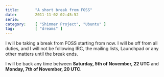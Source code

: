 ```yaml
---
title:       "A short break from FOSS"
date:        2011-11-02 02:45:52
serie:       
category:    [ "Shimmer Project", "Ubuntu" ]
tag:         [ "dreams" ]
---
```


I will be taking a break from FOSS starting from now. I will be off from all duties, and I will not be following IRC, the mailing lists, Launchpad or any other matters until the break ends.

I will be back any time between **Saturday, 5th of November, 22 UTC** and **Monday, 7th of November, 20 UTC**.
